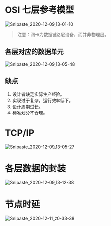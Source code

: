 

# OSI 七层参考模型



![Snipaste_2020-12-09_13-01-10](/Users/nestcc/projects/NccBlog/source/web/Snipaste_2020-12-09_13-01-10.png)



> 注意：网卡为数据链路层设备，而并非物理层。



## 各层对应的数据单元



![Snipaste_2020-12-09_13-05-48](/Users/nestcc/projects/NccBlog/source/web/Snipaste_2020-12-09_13-05-48.png)



## 缺点

1. 设计者缺乏实际生产经验。
2. 实现过于复杂，运行效率低下。
3. 设计周期过长。
4. 标准划分不合理。



# TCP/IP

![Snipaste_2020-12-09_13-05-27](/Users/nestcc/projects/NccBlog/source/web/Snipaste_2020-12-09_13-05-27.png)





# 各层数据的封装

![Snipaste_2020-12-09_13-12-38](/Users/nestcc/projects/NccBlog/source/web/Snipaste_2020-12-09_13-12-38.png)





# 节点时延

![Snipaste_2020-12-11_20-33-38](/Users/nestcc/projects/NccBlog/source/web/Snipaste_2020-12-11_20-33-38.png)
